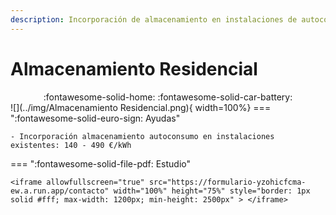 ```yaml
---
description: Incorporación de almacenamiento en instalaciones de autoconsumo, con fuentes de energía renovable, ya existentes en el sector residencial, las administraciones públicas y el tercer sector (solo serán consideradas elegibles instalaciones de almacenamiento que no superen una ratio de capacidad instalada de almacenamiento frente a potencia de generación de 2 kWh/kW. Las tecnologías plomo-ácido no son elegibles).
---
```


#  Almacenamiento Residencial
<center> 
:fontawesome-solid-home: :fontawesome-solid-car-battery:
 </center>
![](../img/Almacenamiento Residencial.png){ width=100%}
=== ":fontawesome-solid-euro-sign: Ayudas"
    

    - Incorporación almacenamiento autoconsumo en instalaciones existentes: 140 - 490 €/kWh 

=== ":fontawesome-solid-file-pdf: Estudio"

    <iframe allowfullscreen="true" src="https://formulario-yzohicfcma-ew.a.run.app/contacto" width="100%" height="75%" style="border: 1px solid #fff; max-width: 1200px; min-height: 2500px" > </iframe>

